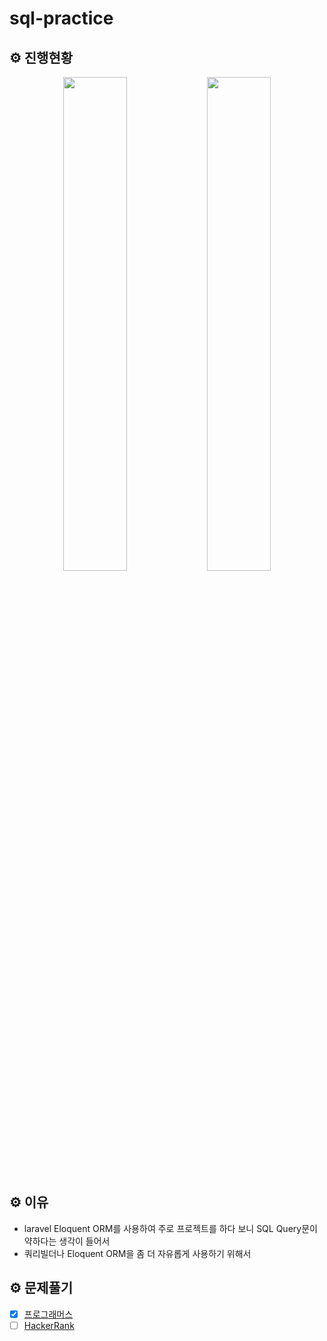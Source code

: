 # sql-practice

## ⚙️ 진행현황
<p align="center">
    <img width="45%" src="https://user-images.githubusercontent.com/71273875/118836658-0a112880-b8ff-11eb-94fb-c63c0f3c37e9.png"> 
    <img width="45%" src="https://user-images.githubusercontent.com/71273875/118836667-0bdaec00-b8ff-11eb-8c27-271d8ad869ba.png">                         
</p>

## ⚙️ 이유
* laravel Eloquent ORM를 사용하여 주로 프로젝트를 하다 보니 SQL Query문이 약하다는 생각이 들어서
* 쿼리빌더나 Eloquent ORM을 좀 더 자유롭게 사용하기 위해서

## ⚙️ 문제풀기
- [x] [프로그래머스](https://programmers.co.kr/learn/challenges?tab=sql_practice_kit)
- [ ] [HackerRank](https://www.hackerrank.com/domains/sql)
